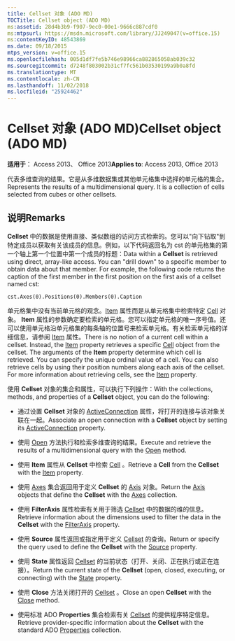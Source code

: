 ```yaml
---
title: Cellset 对象 (ADO MD)
TOCTitle: Cellset object (ADO MD)
ms:assetid: 28d4b3b9-f907-9ec0-00e1-9666c887cdf0
ms:mtpsurl: https://msdn.microsoft.com/library/JJ249047(v=office.15)
ms:contentKeyID: 48543869
ms.date: 09/18/2015
mtps_version: v=office.15
ms.openlocfilehash: 005d1df7fe5b746e98966ca882865058ab039c32
ms.sourcegitcommit: d7248f803002b31cf7fc561b03530199a9b0a8fd
ms.translationtype: MT
ms.contentlocale: zh-CN
ms.lasthandoff: 11/02/2018
ms.locfileid: "25924462"
---
```

# <a name="cellset-object-ado-md"></a><span data-ttu-id="1a6a6-102">Cellset 对象 (ADO MD)</span><span class="sxs-lookup"><span data-stu-id="1a6a6-102">Cellset object (ADO MD)</span></span>

<span data-ttu-id="1a6a6-103">**适用于**： Access 2013、 Office 2013</span><span class="sxs-lookup"><span data-stu-id="1a6a6-103">**Applies to**: Access 2013, Office 2013</span></span>

<span data-ttu-id="1a6a6-p101">代表多维查询的结果。它是从多维数据集或其他单元格集中选择的单元格的集合。</span><span class="sxs-lookup"><span data-stu-id="1a6a6-p101">Represents the results of a multidimensional query. It is a collection of cells selected from cubes or other cellsets.</span></span>

## <a name="remarks"></a><span data-ttu-id="1a6a6-106">说明</span><span class="sxs-lookup"><span data-stu-id="1a6a6-106">Remarks</span></span>

<span data-ttu-id="1a6a6-p102">**Cellset** 中的数据是使用直接、类似数组的访问方式检索的。您可以"向下钻取"到特定成员以获取有关该成员的信息。例如，以下代码返回名为 cst 的单元格集的第一个轴上第一个位置中第一个成员的标题：</span><span class="sxs-lookup"><span data-stu-id="1a6a6-p102">Data within a **Cellset** is retrieved using direct, array-like access. You can "drill down" to a specific member to obtain data about that member. For example, the following code returns the caption of the first member in the first position on the first axis of a cellset named cst:</span></span>

`cst.Axes(0).Positions(0).Members(0).Caption`

<span data-ttu-id="1a6a6-p103">单元格集中没有当前单元格的观念。[Item](item-property-ado-md-cellset.md) 属性而是从单元格集中检索特定 [Cell](cell-object-ado-md.md) 对象。 **Item** 属性的参数确定要检索的单元格。您可以指定单元格的唯一序号值。还可以使用单元格沿单元格集的每条轴的位置号来检索单元格。有关检索单元格的详细信息，请参阅 [Item](item-property-ado-md-cellset.md) 属性。</span><span class="sxs-lookup"><span data-stu-id="1a6a6-p103">There is no notion of a current cell within a cellset. Instead, the [Item](item-property-ado-md-cellset.md) property retrieves a specific [Cell](cell-object-ado-md.md) object from the cellset. The arguments of the **Item** property determine which cell is retrieved. You can specify the unique ordinal value of a cell. You can also retrieve cells by using their position numbers along each axis of the cellset. For more information about retrieving cells, see the [Item](item-property-ado-md-cellset.md) property.</span></span>

<span data-ttu-id="1a6a6-116">使用 **Cellset** 对象的集合和属性，可以执行下列操作：</span><span class="sxs-lookup"><span data-stu-id="1a6a6-116">With the collections, methods, and properties of a **Cellset** object, you can do the following:</span></span>

  - <span data-ttu-id="1a6a6-117">通过设置 **Cellset** 对象的 [ActiveConnection](activeconnection-property-ado-md.md) 属性，将打开的连接与该对象关联在一起。</span><span class="sxs-lookup"><span data-stu-id="1a6a6-117">Associate an open connection with a **Cellset** object by setting its [ActiveConnection](activeconnection-property-ado-md.md) property.</span></span>

  - <span data-ttu-id="1a6a6-118">使用 [Open](open-method-ado-md.md) 方法执行和检索多维查询的结果。</span><span class="sxs-lookup"><span data-stu-id="1a6a6-118">Execute and retrieve the results of a multidimensional query with the [Open](open-method-ado-md.md) method.</span></span>

  - <span data-ttu-id="1a6a6-119">使用 **Item** 属性从 **Cellset** 中检索 [Cell](item-property-ado-md-cellset.md) 。</span><span class="sxs-lookup"><span data-stu-id="1a6a6-119">Retrieve a **Cell** from the **Cellset** with the [Item](item-property-ado-md-cellset.md) property.</span></span>

  - <span data-ttu-id="1a6a6-120">使用 [Axes](axis-object-ado-md.md) 集合返回用于定义 **Cellset** 的 [Axis](axes-collection-ado-md.md) 对象。</span><span class="sxs-lookup"><span data-stu-id="1a6a6-120">Return the [Axis](axis-object-ado-md.md) objects that define the **Cellset** with the [Axes](axes-collection-ado-md.md) collection.</span></span>

  - <span data-ttu-id="1a6a6-121">使用 **FilterAxis** 属性检索有关用于筛选 [Cellset](filteraxis-property-ado-md.md) 中的数据的维的信息。</span><span class="sxs-lookup"><span data-stu-id="1a6a6-121">Retrieve information about the dimensions used to filter the data in the **Cellset** with the [FilterAxis](filteraxis-property-ado-md.md) property.</span></span>

  - <span data-ttu-id="1a6a6-122">使用 **Source** 属性返回或指定用于定义 [Cellset](source-property-ado-md.md) 的查询。</span><span class="sxs-lookup"><span data-stu-id="1a6a6-122">Return or specify the query used to define the **Cellset** with the [Source](source-property-ado-md.md) property.</span></span>

  - <span data-ttu-id="1a6a6-123">使用 **State** 属性返回 [Cellset](state-property-ado-md.md) 的当前状态（打开、关闭、正在执行或正在连接）。</span><span class="sxs-lookup"><span data-stu-id="1a6a6-123">Return the current state of the **Cellset** (open, closed, executing, or connecting) with the [State](state-property-ado-md.md) property.</span></span>

  - <span data-ttu-id="1a6a6-124">使用 **Close** 方法关闭打开的 [Cellset](close-method-ado-md.md) 。</span><span class="sxs-lookup"><span data-stu-id="1a6a6-124">Close an open **Cellset** with the [Close](close-method-ado-md.md) method.</span></span>

  - <span data-ttu-id="1a6a6-125">使用标准 ADO **Properties** 集合检索有关 [Cellset](properties-collection-ado.md) 的提供程序特定信息。</span><span class="sxs-lookup"><span data-stu-id="1a6a6-125">Retrieve provider-specific information about the **Cellset** with the standard ADO [Properties](properties-collection-ado.md) collection.</span></span>

